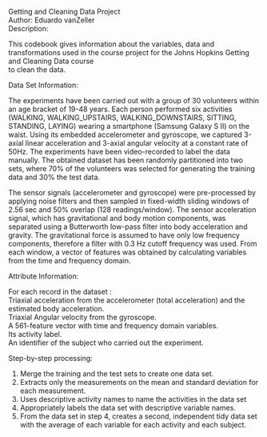 Getting and Cleaning Data Project											
Author: Eduardo vanZeller											
Description:

This codebook gives information about the variables, data and transformations used in the course project for the Johns Hopkins Getting and Cleaning Data course											
to clean the data.											
											
Data Set Information:

The experiments have been carried out with a group of 30 volunteers within an age bracket of 19-48 years. Each person performed six activities (WALKING, WALKING_UPSTAIRS, WALKING_DOWNSTAIRS, SITTING, STANDING, LAYING) wearing a smartphone (Samsung Galaxy S II) on the waist. Using its embedded accelerometer and gyroscope, we captured 3-axial linear acceleration and 3-axial angular velocity at a constant rate of 50Hz. The experiments have been video-recorded to label the data manually. The obtained dataset has been randomly partitioned into two sets, where 70% of the volunteers was selected for generating the training data and 30% the test data.											
											
											
											
											
											
											
The sensor signals (accelerometer and gyroscope) were pre-processed by applying noise filters and then sampled in fixed-width sliding windows of 2.56 sec and 50% overlap (128 readings/window). The sensor acceleration signal, which has gravitational and body motion components, was separated using a Butterworth low-pass filter into body acceleration and gravity. The gravitational force is assumed to have only low frequency components, therefore a filter with 0.3 Hz cutoff frequency was used. From each window, a vector of features was obtained by calculating variables from the time and frequency domain.											
											
											
											
											
Attribute Information:

For each record in the dataset :											
Triaxial acceleration from the accelerometer (total acceleration) and the estimated body acceleration.											
Triaxial Angular velocity from the gyroscope.											
A 561-feature vector with time and frequency domain variables.											
Its activity label.											
An identifier of the subject who carried out the experiment.											
											
Step-by-step processing:											
1. Merge the training and the test sets to create one data set.											
2. Extracts only the measurements on the mean and standard deviation for each measurement.											
3. Uses descriptive activity names to name the activities in the data set											
4. Appropriately labels the data set with descriptive variable names.											
5. From the data set in step 4, creates a second, independent tidy data set with the average of each variable for each activity and each subject.											
